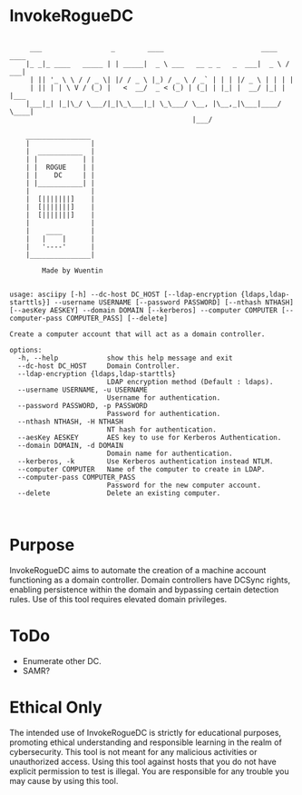 # InvokeRogueDC
```

     ___                 _        ____                        ____   ____
    |_ _|_ ____   _____ | | _____|  _ \ ___   __ _ _   _  ___|  _ \ / ___|
     | || '_ \ \ / / _ \| |/ / _ \ |_) / _ \ / _` | | | |/ _ \ | | | |
     | || | | \ V / (_) |   <  __/  _ < (_) | (_| | |_| |  __/ |_| | |___
    |___|_| |_|\_/ \___/|_|\_\___|_| \_\___/ \__, |\__,_|\___|____/ \____|
                                             |___/

    ________________
    |               |
    |  ___________  |
    | |           | |
    | |  ROGUE    | |
    | |    DC     | |
    | |___________| |
    |               |
    |  [|||||||]    |
    |  [|||||||]    |
    |  [|||||||]    |
    |               |
    |    ____       |
    |   |    |      |
    |   '----'      |
    |_______________|

        Made by Wuentin


usage: asciipy [-h] --dc-host DC_HOST [--ldap-encryption {ldaps,ldap-starttls}] --username USERNAME [--password PASSWORD] [--nthash NTHASH] [--aesKey AESKEY] --domain DOMAIN [--kerberos] --computer COMPUTER [--computer-pass COMPUTER_PASS] [--delete]

Create a computer account that will act as a domain controller.

options:
  -h, --help            show this help message and exit
  --dc-host DC_HOST     Domain Controller.
  --ldap-encryption {ldaps,ldap-starttls}
                        LDAP encryption method (Default : ldaps).
  --username USERNAME, -u USERNAME
                        Username for authentication.
  --password PASSWORD, -p PASSWORD
                        Password for authentication.
  --nthash NTHASH, -H NTHASH
                        NT hash for authentication.
  --aesKey AESKEY       AES key to use for Kerberos Authentication.
  --domain DOMAIN, -d DOMAIN
                        Domain name for authentication.
  --kerberos, -k        Use Kerberos authentication instead NTLM.
  --computer COMPUTER   Name of the computer to create in LDAP.
  --computer-pass COMPUTER_PASS
                        Password for the new computer account.
  --delete              Delete an existing computer.

                                                           
```

# Purpose
InvokeRogueDC aims to automate the creation of a machine account functioning as a domain controller. Domain controllers have DCSync rights, enabling persistence within the domain and bypassing certain detection rules.
Use of this tool requires elevated domain privileges.

# ToDo

- Enumerate other DC.
- SAMR?

# Ethical Only
The intended use of InvokeRogueDC is strictly for educational purposes, promoting ethical understanding and responsible learning in the realm of cybersecurity. This tool is not meant for any malicious activities or unauthorized access.
Using this tool against hosts that you do not have explicit permission to test is illegal. You are responsible for any trouble you may cause by using this tool.
